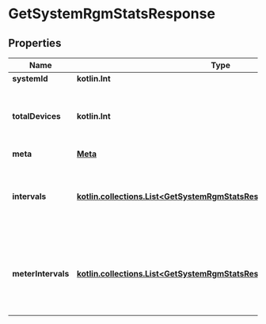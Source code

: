 
# GetSystemRgmStatsResponse

## Properties
Name | Type | Description | Notes
------------ | ------------- | ------------- | -------------
**systemId** | **kotlin.Int** | System ID. |  [optional]
**totalDevices** | **kotlin.Int** | Number of active revenue-grade meters for this system. |  [optional]
**meta** | [**Meta**](Meta.md) |  |  [optional]
**intervals** | [**kotlin.collections.List&lt;GetSystemRgmStatsResponseIntervalsInner&gt;**](GetSystemRgmStatsResponseIntervalsInner.md) | A list of intervals between the requested start and end times. |  [optional]
**meterIntervals** | [**kotlin.collections.List&lt;GetSystemRgmStatsResponseMeterIntervalsInner&gt;**](GetSystemRgmStatsResponseMeterIntervalsInner.md) | A list of intervals of a meter between the requested start and end times. |  [optional]



